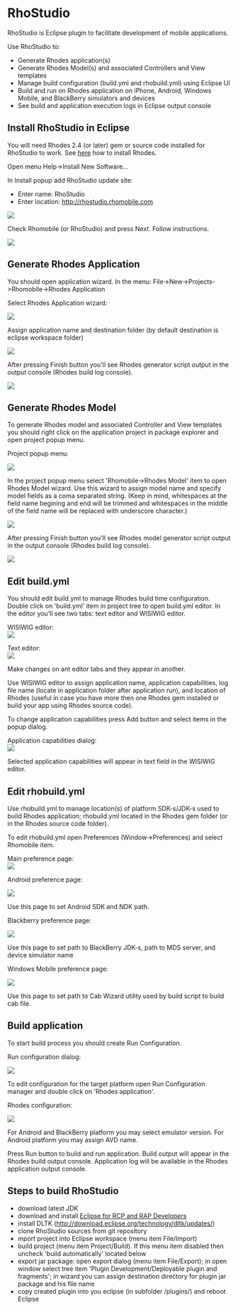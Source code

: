 # RhoStudio
RhoStudio is Eclipse plugin to facilitate development of mobile applications.

Use RhoStudio to:

- Generate Rhodes application(s)
- Generate Rhodes Model(s) and associated Controllers and View templates
- Manage build configuration (build.yml and rhobuild.yml) using Eclipse UI
- Build and run on Rhodes application on iPhone, Android, Windows Mobile, and BlackBerry simulators and devices
- See build and application execution logs in Eclipse output console

## Install RhoStudio in Eclipse

You will need Rhodes 2.4 (or later) gem or source code installed for RhoStudio to work. See [here](http://docs.rhomobile.com/rhodes/install) how to install Rhodes. 

Open menu Help->Install New Software... 

In Install popup add RhoStudio update site:

- Enter name: RhoStudio
- Enter location: http://rhostudio.rhomobile.com

<img src='http://rhodocs.s3.amazonaws.com/eclipse-plugin/install/add-update-site.png'></img>

Check Rhomobile (or RhoStudio) and press Next. Follow instructions.

<img src='http://rhodocs.s3.amazonaws.com/eclipse-plugin/install/install.png'></img>

## Generate Rhodes Application

You should open application wizard. In the menu: File->New->Projects->Rhomobile->Rhodes Application

Select Rhodes Application wizard:

<img src='http://rhodocs.s3.amazonaws.com/eclipse-plugin/app_wizard/1.jpg'></img>

Assign application name and destination folder (by default destination is eclipse workspace folder)

<img src='http://rhodocs.s3.amazonaws.com/eclipse-plugin/app_wizard/2.jpg'></img>

After pressing Finish button you'll see Rhodes generator script output in the output console (Rhodes build log console).

<img src='http://rhodocs.s3.amazonaws.com/eclipse-plugin/app_wizard/4.jpg'></img>

## Generate Rhodes Model

To generate Rhodes model and associated Controller and View templates you should right click on the application project in package explorer and open project popup menu.

Project popup menu:<br/>

<img src='http://rhodocs.s3.amazonaws.com/eclipse-plugin/model_wizard/1.jpg'></img>

In the project popup menu select 'Rhomobile->Rhodes Model' item to open Rhodes Model wizard. Use this wizard to assign model name and specify model fields as a coma separated string. (Keep in mind, whitespaces at the field name begining and end will be trimmed and whitespaces in the middle of the field name will be replaced with underscore character.)

<img src='http://rhodocs.s3.amazonaws.com/eclipse-plugin/model_wizard/3.jpg'></img>

After pressing Finish button you'll see Rhodes model generator script output in the output console (Rhodes build log console).

<img src='http://rhodocs.s3.amazonaws.com/eclipse-plugin/model_wizard/4.jpg'></img>
                                                           
## Edit build.yml

You should edit build.yml to manage Rhodes build time configuration. 
Double click on 'build.yml' item in project tree to open build.yml editor. 
In the editor you'll see two tabs: text editor and WISIWIG editor. 

WISIWIG editor:<br/>
<img src='http://rhodocs.s3.amazonaws.com/eclipse-plugin/yml_editor/1.jpg'></img>

Text editor:<br/>
<img src='http://rhodocs.s3.amazonaws.com/eclipse-plugin/yml_editor/3.jpg'></img>

Make changes on ant editor tabs and they appear in another.

Use WISIWIG editor to assign application name, application capabilities, log file name (locate in application folder after application run), and location of Rhodes (useful in case you have more then one Rhodes gem installed or build your app using Rhodes source code).

To change application capabilities press Add button and select items in the popup dialog. 

Application capabilities dialog:<br/>
<img src='http://rhodocs.s3.amazonaws.com/eclipse-plugin/yml_editor/2.jpg'></img>

Selected application capabilities will appear in text field in the WISIWIG editor. 

## Edit rhobuild.yml

Use rhobuild.yml to manage location(s) of platform SDK-s/JDK-s used to build Rhodes application; rhobuild.yml located in the Rhodes gem folder (or in the Rhodes source code folder). 

To edit rhobuild.yml open Preferences (Window->Preferences) and select Rhomobile item.

Main preference page:<br/>
<img src='http://rhodocs.s3.amazonaws.com/eclipse-plugin/preferences/1.jpg'></img>

Android preference page:<br/>

<img src='http://rhodocs.s3.amazonaws.com/eclipse-plugin/preferences/2.jpg'></img>

Use this page to set Android SDK and NDK path.

Blackberry preference page:<br/>

<img src='http://rhodocs.s3.amazonaws.com/eclipse-plugin/preferences/3.jpg'></img>

Use this page to set path to BlackBerry JDK-s, path to MDS server, and device simulator name

Windows Mobile preference page:<br/>

<img src='http://rhodocs.s3.amazonaws.com/eclipse-plugin/preferences/5.jpg'></img>

Use this page to set path to Cab Wizard utility used by build script to build cab file. 

## Build application

To start build process you should create Run Configuration. 

Run configuration dialog:<br/>

<img src='http://rhodocs.s3.amazonaws.com/eclipse-plugin/configuration/1.jpg'></img>

To edit configuration for the target platform open Run Configuration manager and double click on 'Rhodes application'. 

Rhodes configuration:<br/>

<img src='http://rhodocs.s3.amazonaws.com/eclipse-plugin/configuration/2.jpg'></img>

For Android and BlackBerry platform you may select emulator version. For Android platform you may assign AVD name. 

Press Run button to build and run application. Build output will appear in the Rhodes build output console. Application log will be available in the Rhodes application output console.

## Steps to build RhoStudio

- download latest JDK
- download and install [Eclipse for RCP and RAP Developers](http://www.eclipse.org/downloads/packages/eclipse-rcp-and-rap-developers/heliossr2)
- install DLTK (http://download.eclipse.org/technology/dltk/updates/)
- clone RhoStudio sources from git repository
- mport project into Eclipse workspace (menu item File/Import)
- build project (menu item Project/Build). If this menu item disabled then uncheck 'build automatically' located below
- export jar package: 
   open export dialog (menu item File/Export); 
   in open window select tree item 'Plugin Development/Deployable plugin and fragments';
   in wizard you can assign destination directory for plugin jar package and his file name
- copy created plugin into you eclipse (in subfolder /plugins/) and reboot Eclipse
